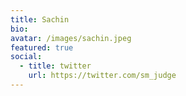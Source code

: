 ```yaml
---
title: Sachin
bio:
avatar: /images/sachin.jpeg
featured: true
social:
  - title: twitter
    url: https://twitter.com/sm_judge
---
```

